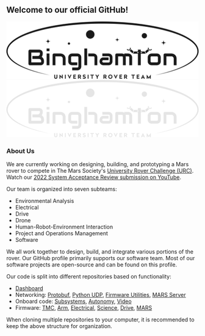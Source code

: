 ## Welcome to our official GitHub!
![Logo](https://raw.githubusercontent.com/BinghamtonRover/.github/main/burt-logo_black-text.svg#gh-light-mode-only)
![Logo](https://raw.githubusercontent.com/BinghamtonRover/.github/main/burt-logo_white-text.png#gh-dark-mode-only)

### About Us
We are currently working on designing, building, and prototyping a Mars rover to compete in The Mars Society's [University Rover Challenge (URC)](https://urc.marssociety.org/). Watch our [2022 System Acceptance Review submission on YouTube](https://www.youtube.com/watch?v=dp6v6LOuFq0).

Our team is organized into seven subteams:
* Environmental Analysis
* Electrical
* Drive
* Drone
* Human-Robot-Environment Interaction
* Project and Operations Management
* Software

We all work together to design, build, and integrate various portions of the rover. Our GitHub profile primarily supports our software team. Most of our software projects are open-source and can be found on this profile.

Our code is split into different repositories based on functionality:

- [Dashboard](https://github.com/BinghamtonRover/Dashboard)
- Networking: [Protobuf](https://github.com/BinghamtonRover/Protobuf), [Python UDP](https://github.com/BinghamtonRover/Networking), [Firmware Utilities](https://github.com/BinghamtonRover/Firmware-Utilities), [MARS Server](https://github.com/BinghamtonRover/MARS-Server)
- Onboard code: [Subsystems](https://github.com/BinghamtonRover/Subsystems), [Autonomy](https://github.com/BinghamtonRover/Autonomy), [Video](https://github.com/BinghamtonRover/Video)
- Firmware: [TMC](https://github.com/BinghamtonRover/TMC-Firmware), [Arm](https://github.com/BinghamtonRover/Arm-firmware), [Electrical](https://github.com/BinghamtonRover/Electrical-firmware), [Science](https://github.com/BinghamtonRover/Science-firmware), [Drive](https://github.com/BinghamtonRover/Drive-Firmware), [MARS](https://github.com/BinghamtonRover/MARS-Fimware)


When cloning multiple repositories to your computer, it is recommended to keep the above structure for organization.
